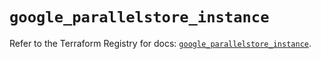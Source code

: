 # `google_parallelstore_instance`

Refer to the Terraform Registry for docs: [`google_parallelstore_instance`](https://registry.terraform.io/providers/hashicorp/google-beta/5.36.0/docs/resources/google_parallelstore_instance).
